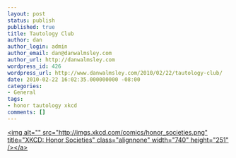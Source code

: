 ```yaml
---
layout: post
status: publish
published: true
title: Tautology Club
author: dan
author_login: admin
author_email: dan@danwalmsley.com
author_url: http://danwalmsley.com
wordpress_id: 426
wordpress_url: http://www.danwalmsley.com/2010/02/22/tautology-club/
date: 2010-02-22 16:02:35.000000000 -08:00
categories:
- General
tags:
- honor tautology xkcd
comments: []
---
```

<a href="http:&#47;&#47;xkcd.com&#47;703&#47;"><img alt="" src="http:&#47;&#47;imgs.xkcd.com&#47;comics&#47;honor_societies.png" title="XKCD: Honor Societies" class="alignnone" width="740" height="251" &#47;><&#47;a>
